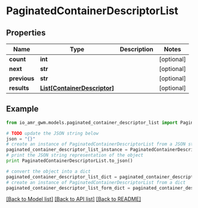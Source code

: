 # PaginatedContainerDescriptorList


## Properties
Name | Type | Description | Notes
------------ | ------------- | ------------- | -------------
**count** | **int** |  | [optional] 
**next** | **str** |  | [optional] 
**previous** | **str** |  | [optional] 
**results** | [**List[ContainerDescriptor]**](ContainerDescriptor.md) |  | [optional] 

## Example

```python
from io_amr_gwm.models.paginated_container_descriptor_list import PaginatedContainerDescriptorList

# TODO update the JSON string below
json = "{}"
# create an instance of PaginatedContainerDescriptorList from a JSON string
paginated_container_descriptor_list_instance = PaginatedContainerDescriptorList.from_json(json)
# print the JSON string representation of the object
print PaginatedContainerDescriptorList.to_json()

# convert the object into a dict
paginated_container_descriptor_list_dict = paginated_container_descriptor_list_instance.to_dict()
# create an instance of PaginatedContainerDescriptorList from a dict
paginated_container_descriptor_list_form_dict = paginated_container_descriptor_list.from_dict(paginated_container_descriptor_list_dict)
```
[[Back to Model list]](../README.md#documentation-for-models) [[Back to API list]](../README.md#documentation-for-api-endpoints) [[Back to README]](../README.md)


